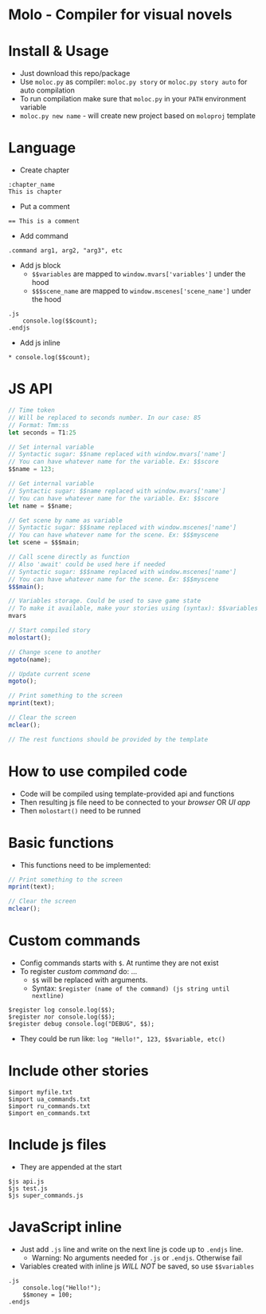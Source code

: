 # Molo - Compiler for visual novels

# Install & Usage
* Just download this repo/package
* Use `moloc.py` as compiler: `moloc.py story` or `moloc.py story auto` for auto compilation
* To run compilation make sure that `moloc.py` in your `PATH` environment variable
* `moloc.py new name` - will create new project based on `moloproj` template

# Language

* Create chapter
```
:chapter_name
This is chapter
```

* Put a comment
```
== This is a comment
```

* Add command
```
.command arg1, arg2, "arg3", etc
```

* Add js block
    * `$$variables` are mapped to `window.mvars['variables']` under the hood
    * `$$$scene_name` are mapped to `window.mscenes['scene_name']` under the hood
```
.js
    console.log($$count);
.endjs
```

* Add js inline
```
* console.log($$count);
```

# JS API
```js
// Time token
// Will be replaced to seconds number. In our case: 85
// Format: Tmm:ss
let seconds = T1:25

// Set internal variable
// Syntactic sugar: $$name replaced with window.mvars['name']
// You can have whatever name for the variable. Ex: $$score
$$name = 123;

// Get internal variable
// Syntactic sugar: $$name replaced with window.mvars['name']
// You can have whatever name for the variable. Ex: $$score
let name = $$name;

// Get scene by name as variable
// Syntactic sugar: $$$name replaced with window.mscenes['name']
// You can have whatever name for the scene. Ex: $$$myscene
let scene = $$$main;

// Call scene directly as function
// Also 'await' could be used here if needed
// Syntactic sugar: $$$name replaced with window.mscenes['name']
// You can have whatever name for the scene. Ex: $$$myscene
$$$main();

// Variables storage. Could be used to save game state
// To make it available, make your stories using (syntax): $$variables
mvars

// Start compiled story
molostart();

// Change scene to another
mgoto(name);

// Update current scene
mgoto();

// Print something to the screen
mprint(text);

// Clear the screen
mclear();

// The rest functions should be provided by the template
```

# How to use compiled code
* Code will be compiled using template-provided api and functions
* Then resulting js file need to be connected to your _browser_ OR _UI app_
* Then `molostart()` need to be runned

# Basic functions
* This functions need to be implemented:
```js
// Print something to the screen
mprint(text);

// Clear the screen
mclear();
```

# Custom commands
* Config commands starts with `$`. At runtime they are not exist
* To register _custom command_ do: ...
    * `$$` will be replaced with arguments.
    * Syntax: `$register (name of the command) (js string until nextline)`
```
$register log console.log($$);
$register лог console.log($$);
$register debug console.log("DEBUG", $$);
```
* They could be run like: `log "Hello!", 123, $$variable, etc()`

# Include other stories
```
$import myfile.txt
$import ua_commands.txt
$import ru_commands.txt
$import en_commands.txt
```

# Include js files
* They are appended at the start
```
$js api.js
$js test.js
$js super_commands.js
```

# JavaScript inline
* Just add `.js` line and write on the next line js code up to `.endjs` line.
    * Warning: No arguments needed for `.js` or `.endjs`. Otherwise fail
* Variables created with inline js _WILL NOT_ be saved, so use `$$variables`
```
.js
    console.log("Hello!");
    $$money = 100;
.endjs
```
